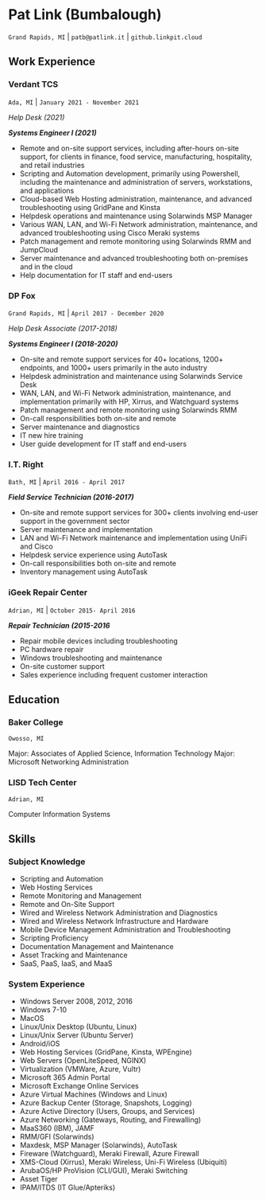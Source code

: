 # Pat Link (Bumbalough)
`Grand Rapids, MI` | `patb@patlink.it` | `github.linkpit.cloud`

## Work Experience
### Verdant TCS
`Ada, MI` | `January 2021 - November 2021`

_Help Desk (2021)_

**_Systems Engineer I (2021)_**

- Remote and on-site support services, including after-hours on-site support, for clients in finance, food service, manufacturing, hospitality, and retail industries
- Scripting and Automation development, primarily using Powershell, including the maintenance and administration of servers, workstations, and applications
- Cloud-based Web Hosting administration, maintenance, and advanced troubleshooting using GridPane and Kinsta
- Helpdesk operations and maintenance using Solarwinds MSP Manager 
- Various WAN, LAN, and Wi-Fi Network administration, maintenance, and advanced troubleshooting using Cisco Meraki systems
- Patch management and remote monitoring using Solarwinds RMM and JumpCloud
- Server maintenance and advanced troubleshooting both on-premises and in the cloud
- Help documentation for IT staff and end-users

### DP Fox
`Grand Rapids, MI` | `April 2017 - December 2020`

_Help Desk Associate (2017-2018)_

**_Systems Engineer I (2018-2020)_**

- On-site and remote support services for 40+ locations, 1200+ endpoints, and 1000+ users primarily in the auto industry
- Helpdesk administration and maintenance using Solarwinds Service Desk
- WAN, LAN, and Wi-Fi Network administration, maintenance, and implementation primarily with HP, Xirrus, and Watchguard systems
- Patch management and remote monitoring using Solarwinds RMM
- On-call responsibilities both on-site and remote
- Server maintenance and diagnostics
- IT new hire training 
- User guide development for IT staff and end-users

### I.T. Right
`Bath, MI` | `April 2016 - April 2017`

**_Field Service Technician (2016-2017)_**
- On-site and remote support services for 300+ clients involving end-user support in the government sector
- Server maintenance and implementation
- LAN and Wi-Fi Network maintenance and implementation using UniFi and Cisco
- Helpdesk service experience using AutoTask
- On-call responsibilities both on-site and remote
- Inventory management using AutoTask

### iGeek Repair Center
`Adrian, MI` | `October 2015- April 2016`

**_Repair Technician (2015-2016_**
- Repair mobile devices including troubleshooting 
- PC hardware repair
- Windows troubleshooting and maintenance
- On-site customer support
- Sales experience including frequent customer interaction

## Education

### Baker College
`Owosso, MI` 

Major: Associates of Applied Science, Information Technology
Major: Microsoft Networking Administration

### LISD Tech Center
`Adrian, MI`

Computer Information Systems

## Skills

### Subject Knowledge

- Scripting and Automation
- Web Hosting Services
- Remote Monitoring and Management
- Remote and On-Site Support
- Wired and Wireless Network Administration and Diagnostics
- Wired and Wireless Network Infrastructure and Hardware
- Mobile Device Management Administration and Troubleshooting
- Scripting Proficiency
- Documentation Management and Maintenance
- Asset Tracking and Maintenance
- SaaS, PaaS, IaaS, and MaaS

### System Experience
- Windows Server 2008, 2012, 2016
- Windows 7-10
- MacOS
- Linux/Unix Desktop (Ubuntu, Linux)
- Linux/Unix Server (Ubuntu Server)
- Android/iOS
- Web Hosting Services (GridPane, Kinsta, WPEngine)
- Web Servers (OpenLiteSpeed, NGINX)
- Virtualization (VMWare, Azure, Vultr)
- Microsoft 365 Admin Portal
- Microsoft Exchange Online Services
- Azure Virtual Machines (Windows and Linux)
- Azure Backup Center (Storage, Snapshots, Logging)
- Azure Active Directory (Users, Groups, and Services)
- Azure Networking (Gateways, Routing, and Firewalling)
- MaaS360 (IBM), JAMF
- RMM/GFI (Solarwinds)
- Maxdesk, MSP Manager (Solarwinds), AutoTask
- Fireware (Watchguard), Meraki Firewall, Azure Firewall
- XMS-Cloud (Xirrus), Meraki Wireless, Uni-Fi Wireless (Ubiquiti)
- ArubaOS/HP ProVision (CLI/GUI), Meraki Switching
- Asset Tiger
- IPAM/ITDS (IT Glue/Apteriks)
